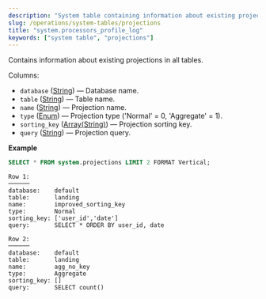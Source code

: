 ```yaml
---
description: "System table containing information about existing projections in all tables."
slug: /operations/system-tables/projections
title: "system.processors_profile_log"
keywords: ["system table", "projections"]
---
```


Contains information about existing projections in all tables.

Columns:

- `database` ([String](../../sql-reference/data-types/string.md)) — Database name.
- `table` ([String](../../sql-reference/data-types/string.md)) — Table name.
- `name` ([String](../../sql-reference/data-types/string.md)) — Projection name.
- `type` ([Enum](../../sql-reference/data-types/enum.md)) — Projection type ('Normal' = 0, 'Aggregate' = 1).
- `sorting_key` ([Array(String)](../../sql-reference/data-types/array.md)) — Projection sorting key.
- `query` ([String](../../sql-reference/data-types/string.md)) — Projection query.

**Example**

```sql
SELECT * FROM system.projections LIMIT 2 FORMAT Vertical;
```

```text
Row 1:
──────
database:    default
table:       landing
name:        improved_sorting_key
type:        Normal
sorting_key: ['user_id','date']
query:       SELECT * ORDER BY user_id, date

Row 2:
──────
database:    default
table:       landing
name:        agg_no_key
type:        Aggregate
sorting_key: []
query:       SELECT count()
```
